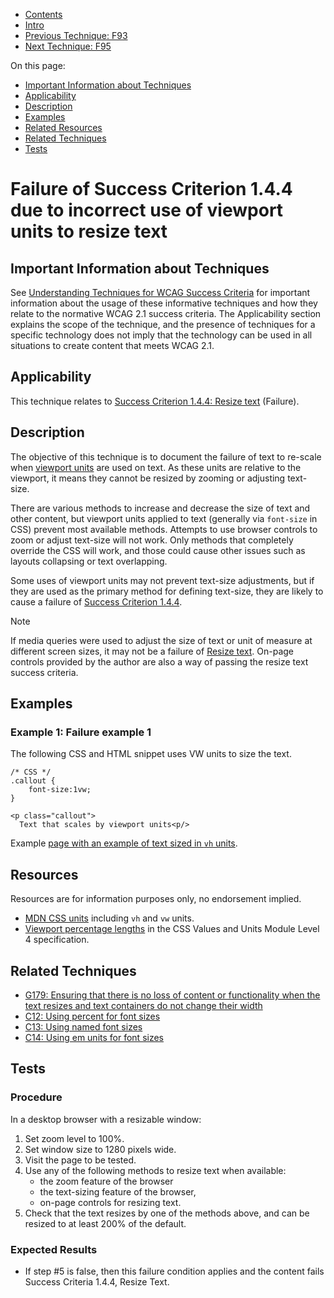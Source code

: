 -   [Contents](https://www.w3.org/WAI/WCAG21/Techniques/#techniques "Table of Contents")
-   [Intro](https://www.w3.org/WAI/WCAG21/Techniques/#introduction "Introduction to Techniques")
-   [Previous Technique: F93](F93)
-   [Next Technique: F95](F95)

On this page:

-   [Important Information about Techniques](#important-information)
-   [Applicability](#applicability)
-   [Description](#description)
-   [Examples](#examples)
-   [Related Resources](#resources)
-   [Related Techniques](#related)
-   [Tests](#tests)

Failure of Success Criterion 1.4.4 due to incorrect use of viewport units to resize text
========================================================================================

Important Information about Techniques
--------------------------------------

See [Understanding Techniques for WCAG Success Criteria](https://www.w3.org/WAI/WCAG21/Understanding/understanding-techniques) for important information about the usage of these informative techniques and how they relate to the normative WCAG 2.1 success criteria. The Applicability section explains the scope of the technique, and the presence of techniques for a specific technology does not imply that the technology can be used in all situations to create content that meets WCAG 2.1.

Applicability
-------------

This technique relates to [Success Criterion 1.4.4: Resize text](https://www.w3.org/WAI/WCAG21/Understanding/resize-text) (Failure).

Description
-----------

The objective of this technique is to document the failure of text to re-scale when [viewport units](https://developer.mozilla.org/en-US/docs/Web/CSS/length) are used on text. As these units are relative to the viewport, it means they cannot be resized by zooming or adjusting text-size.

There are various methods to increase and decrease the size of text and other content, but viewport units applied to text (generally via `font-size` in CSS) prevent most available methods. Attempts to use browser controls to zoom or adjust text-size will not work. Only methods that completely override the CSS will work, and those could cause other issues such as layouts collapsing or text overlapping.

Some uses of viewport units may not prevent text-size adjustments, but if they are used as the primary method for defining text-size, they are likely to cause a failure of [Success Criterion 1.4.4](../../guidelines/sc/20/resize-text.html).

Note

If media queries were used to adjust the size of text or unit of measure at different screen sizes, it may not be a failure of [Resize text](https://www.w3.org/WAI/WCAG21/Understanding/resize-text.html). On-page controls provided by the author are also a way of passing the resize text success criteria.

Examples
--------

### Example 1: Failure example 1

The following CSS and HTML snippet uses VW units to size the text.

    /* CSS */
    .callout {
        font-size:1vw;
    }

    <p class="callout">
      Text that scales by viewport units<p/>

Example [page with an example of text sized in `vh` units](../../working-examples/failure-viewport-units/).

Resources
---------

Resources are for information purposes only, no endorsement implied.

-   [MDN CSS units](https://developer.mozilla.org/en-US/docs/Web/CSS/length) including `vh` and `vw` units.
-   [Viewport percentage lengths](https://www.w3.org/TR/css-values/#viewport-relative-lengths) in the CSS Values and Units Module Level 4 specification.

Related Techniques
------------------

-   [G179: Ensuring that there is no loss of content or functionality when the text resizes and text containers do not change their width](https://www.w3.org/WAI/WCAG21/Techniques/general/G179)
-   [C12: Using percent for font sizes](https://www.w3.org/WAI/WCAG21/Techniques/css/C12)
-   [C13: Using named font sizes](https://www.w3.org/WAI/WCAG21/Techniques/css/C13)
-   [C14: Using em units for font sizes](https://www.w3.org/WAI/WCAG21/Techniques/css/C14)

Tests
-----

### Procedure

In a desktop browser with a resizable window:

1.  Set zoom level to 100%.
2.  Set window size to 1280 pixels wide.
3.  Visit the page to be tested.
4.  Use any of the following methods to resize text when available:
    -   the zoom feature of the browser
    -   the text-sizing feature of the browser,
    -   on-page controls for resizing text.
5.  Check that the text resizes by one of the methods above, and can be resized to at least 200% of the default.

### Expected Results

-   If step \#5 is false, then this failure condition applies and the content fails Success Criteria 1.4.4, Resize Text.
